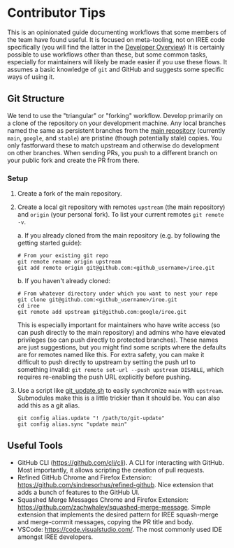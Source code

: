 # Contributor Tips

This is an opinionated guide documenting workflows that some members of the team
have found useful. It is focused on meta-tooling, not on IREE code specifically
(you will find the latter in the [Developer Overview](developer_overview.md)) It
is certainly possible to use workflows other than these, but some common tasks,
especially for maintainers will likely be made easier if you use these flows. It
assumes a basic knowledge of `git` and GitHub and suggests some specific ways of
using it.

## Git Structure

We tend to use the "triangular" or "forking" workflow. Develop primarily on a
clone of the repository on your development machine. Any local branches named
the same as persistent branches from the
[main repository](https://github.com/google/iree) (currently `main`, `google`,
and `stable`) are pristine (though potentially stale) copies. You only
fastforward these to match upstream and otherwise do development on other
branches. When sending PRs, you push to a different branch on your public fork
and create the PR from there.

### Setup

1.  Create a fork of the main repository.

2.  Create a local git repository with remotes `upstream` (the main repository)
    and `origin` (your personal fork). To list your current remotes `git remote
    -v`.

    a. If you already cloned from the main repository (e.g. by following the
    getting started guide):

    ```shell
    # From your existing git repo
    git remote rename origin upstream
    git add remote origin git@github.com:<github_username>/iree.git
    ```

    b. If you haven't already cloned:

    ```shell
    # From whatever directory under which you want to nest your repo
    git clone git@github.com:<github_username>/iree.git
    cd iree
    git remote add upstream git@github.com:google/iree.git
    ```

    This is especially important for maintainers who have write access (so can
    push directly to the main repository) and admins who have elevated
    privileges (so can push directly to protected branches). These names are
    just suggestions, but you might find some scripts where the defaults are for
    remotes named like this. For extra safety, you can make it difficult to push
    directly to upstream by setting the push url to something invalid: `git
    remote set-url --push upstream DISABLE`, which requires re-enabling the push
    URL explicitly before pushing.

3.  Use a script like
    [git_update.sh](https://github.com/google/iree/blob/main/scripts/git/git_update.sh)
    to easily synchronize `main` with `upstream`. Submodules make this is a
    little trickier than it should be. You can also add this as a git alias.

    ```shell
    git config alias.update "! /path/to/git-update"
    git config alias.sync "update main"
    ```

## Useful Tools

*   GitHub CLI (https://github.com/cli/cli). A CLI for interacting with GitHub.
    Most importantly, it allows scripting the creation of pull requests.
*   Refined GitHub Chrome and Firefox Extension:
    https://github.com/sindresorhus/refined-github. Nice extension that adds a
    bunch of features to the GitHub UI.
*   Squashed Merge Messages Chrome and Firefox Extension:
    https://github.com/zachwhaley/squashed-merge-message. Simple extension that
    implements the desired pattern for IREE squash-merge and merge-commit
    messages, copying the PR title and body.
*   VSCode: https://code.visualstudio.com/. The most commonly used IDE amongst
    IREE developers.

